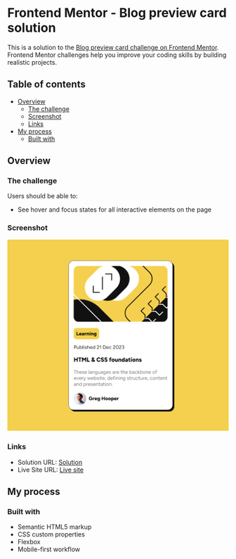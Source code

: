 # Frontend Mentor - Blog preview card solution

This is a solution to the [Blog preview card challenge on Frontend Mentor](https://www.frontendmentor.io/challenges/blog-preview-card-ckPaj01IcS). Frontend Mentor challenges help you improve your coding skills by building realistic projects. 

## Table of contents

- [Overview](#overview)
  - [The challenge](#the-challenge)
  - [Screenshot](#screenshot)
  - [Links](#links)
- [My process](#my-process)
  - [Built with](#built-with)
  
## Overview

### The challenge

Users should be able to:

- See hover and focus states for all interactive elements on the page

### Screenshot

![](./mnmkato.github.io_blog-card_.png)

### Links

- Solution URL: [Solution](https://github.com/mnmkato/blog-card)
- Live Site URL: [Live site](https://mnmkato.github.io/blog-card/)

## My process

### Built with

- Semantic HTML5 markup
- CSS custom properties
- Flexbox
- Mobile-first workflow
